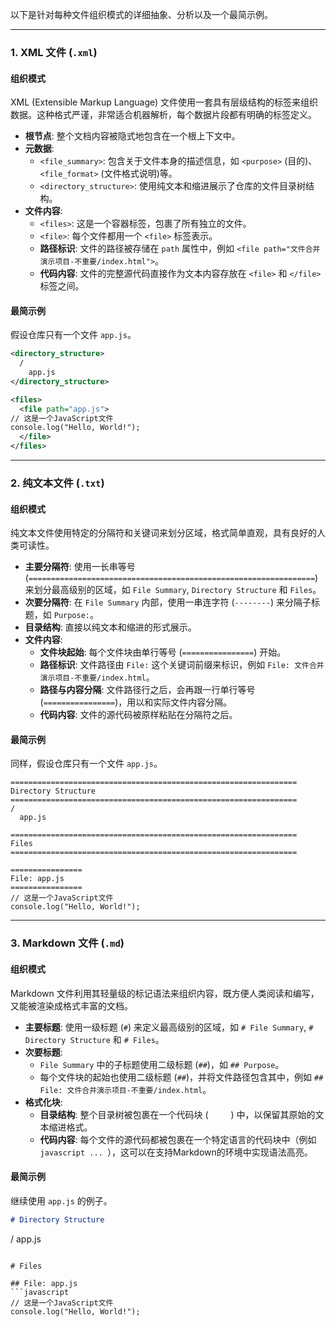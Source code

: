 
以下是针对每种文件组织模式的详细抽象、分析以及一个最简示例。

-----

### 1\. XML 文件 (`.xml`)

#### 组织模式

XML (Extensible Markup Language) 文件使用一套具有层级结构的标签来组织数据。这种格式严谨，非常适合机器解析，每个数据片段都有明确的标签定义。

  * **根节点**: 整个文档内容被隐式地包含在一个根上下文中。
  * **元数据**:
      * `<file_summary>`: 包含关于文件本身的描述信息，如 `<purpose>` (目的)、`<file_format>` (文件格式说明)等。
      * `<directory_structure>`: 使用纯文本和缩进展示了仓库的文件目录树结构。
  * **文件内容**:
      * `<files>`: 这是一个容器标签，包裹了所有独立的文件。
      * `<file>`: 每个文件都用一个 `<file>` 标签表示。
      * **路径标识**: 文件的路径被存储在 `path` 属性中，例如 `<file path="文件合并演示项目-不重要/index.html">`。
      * **代码内容**: 文件的完整源代码直接作为文本内容存放在 `<file>` 和 `</file>` 标签之间。

#### 最简示例

假设仓库只有一个文件 `app.js`。

```xml
<directory_structure>
  /
    app.js
</directory_structure>

<files>
  <file path="app.js">
// 这是一个JavaScript文件
console.log("Hello, World!");
  </file>
</files>

```

-----

### 2\. 纯文本文件 (`.txt`)

#### 组织模式

纯文本文件使用特定的分隔符和关键词来划分区域，格式简单直观，具有良好的人类可读性。

  * **主要分隔符**: 使用一长串等号 (`================================================================`) 来划分最高级别的区域，如 `File Summary`, `Directory Structure` 和 `Files`。
  * **次要分隔符**: 在 `File Summary` 内部，使用一串连字符 (`--------`) 来分隔子标题，如 `Purpose:`。
  * **目录结构**: 直接以纯文本和缩进的形式展示。
  * **文件内容**:
      * **文件块起始**: 每个文件块由单行等号 (`================`) 开始。
      * **路径标识**: 文件路径由 `File:` 这个关键词前缀来标识，例如 `File: 文件合并演示项目-不重要/index.html`。
      * **路径与内容分隔**: 文件路径行之后，会再跟一行单行等号 (`================`)，用以和实际文件内容分隔。
      * **代码内容**: 文件的源代码被原样粘贴在分隔符之后。

#### 最简示例

同样，假设仓库只有一个文件 `app.js`。

```text
================================================================
Directory Structure
================================================================
/
  app.js

================================================================
Files
================================================================

================
File: app.js
================
// 这是一个JavaScript文件
console.log("Hello, World!");

```

-----

### 3\. Markdown 文件 (`.md`)

#### 组织模式

Markdown 文件利用其轻量级的标记语法来组织内容，既方便人类阅读和编写，又能被渲染成格式丰富的文档。

  * **主要标题**: 使用一级标题 (`#`) 来定义最高级别的区域，如 `# File Summary`, `# Directory Structure` 和 `# Files`。
  * **次要标题**:
      * `File Summary` 中的子标题使用二级标题 (`##`)，如 `## Purpose`。
      * 每个文件块的起始也使用二级标题 (`##`)，并将文件路径包含其中，例如 `## File: 文件合并演示项目-不重要/index.html`。
  * **格式化块**:
      * **目录结构**: 整个目录树被包裹在一个代码块 (`     `) 中，以保留其原始的文本缩进格式。
      * **代码内容**: 每个文件的源代码都被包裹在一个特定语言的代码块中（例如 ` javascript ...  `），这可以在支持Markdown的环境中实现语法高亮。

#### 最简示例

继续使用 `app.js` 的例子。

```markdown
# Directory Structure
```

/
app.js

````

# Files

## File: app.js
```javascript
// 这是一个JavaScript文件
console.log("Hello, World!");
````

```
```